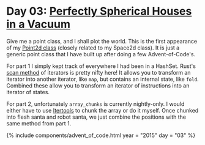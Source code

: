 # Day 03: [Perfectly Spherical Houses in a Vacuum](https://adventofcode.com/2015/day/3)

Give me a point class, and I shall plot the world. This is the first appearance of my [Point2d class](./../space/) (closely related to my Space2d class). It is just a generic point class that I have built up after doing a few Advent-of-Code's.

For part 1 I simply kept track of everywhere I had been in a HashSet. Rust's [scan method](https://doc.rust-lang.org/std/iter/trait.Iterator.html#method.scan) of iterators is pretty nifty here! It allows you to transform an iterator into another iterator, like `map`, but contains an internal state, like `fold`. Combined these allow you to transform an iterator of instructions into an iterator of states.

For part 2, unfortunately `array_chunks` is currently nightly-only. I would either have to use [Itertools](https://github.com/rust-itertools/itertools) to chunk the array or do it myself. Once chunked into flesh santa and robot santa, we just combine the positions with the same method from part 1.

{% include components/advent_of_code.html
	year = "2015" day = "03"
%}
